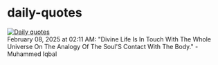 # daily-quotes
[![Daily quotes](https://github.com/ceepu8/daily-quotes/actions/workflows/daily-quote.yml/badge.svg)](https://github.com/ceepu8/daily-quotes/actions/workflows/daily-quote.yml)<br/>
February 08, 2025 at 02:11 AM: "Divine Life Is In Touch With The Whole Universe On The Analogy Of The Soul'S Contact With The Body." - Muhammed Iqbal
